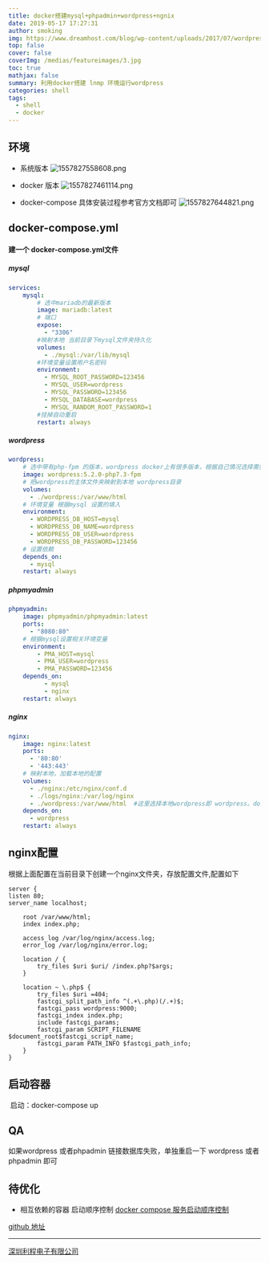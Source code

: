 ```yaml
---
title: docker搭建mysql+phpadmin+wordpress+ngnix
date: 2019-05-17 17:27:31
author: smoking
img: https://www.dreamhost.com/blog/wp-content/uploads/2017/07/wordpress-logo-stacked-rgb.png
top: false
cover: false
coverImg: /medias/featureimages/3.jpg
toc: true
mathjax: false
summary: 利用docker搭建 lnmp 环境运行wordpress
categories: shell
tags:
  - shell
  - docker
---
```



## 环境

*   系统版本
![1557827558608.png](https://upload-images.jianshu.io/upload_images/1728667-e9d083668ecceec9.png?imageMogr2/auto-orient/strip%7CimageView2/2/w/1240)

*   docker 版本
       ![1557827461114.png](https://upload-images.jianshu.io/upload_images/1728667-ff58720c7ff7f977.png?imageMogr2/auto-orient/strip%7CimageView2/2/w/1240)

*   docker-compose
    具体安装过程参考官方文档即可
![1557827644821.png](https://upload-images.jianshu.io/upload_images/1728667-1c102bd2981dda1c.png?imageMogr2/auto-orient/strip%7CimageView2/2/w/1240)

## docker-compose.yml

#### 建一个 docker-compose.yml文件

##### mysql

```yaml
services:
    mysql:
    	# 选中mariadb的最新版本
        image: mariadb:latest
        # 端口
        expose:
          - "3306"
        #映射本地 当前目录下mysql文件夹持久化
        volumes:
          - ./mysql:/var/lib/mysql
        #环境变量设置用户名密码
        environment:
          - MYSQL_ROOT_PASSWORD=123456
          - MYSQL_USER=wordpress
          - MYSQL_PASSWORD=123456
          - MYSQL_DATABASE=wordpress
          - MYSQL_RANDOM_ROOT_PASSWORD=1
        #挂掉自动重启
        restart: always
```

##### wordpress


```yaml
wordpress:
	# 选中带有php-fpm 的版本，wordpress docker上有很多版本，根据自己情况选择需要的版本
    image: wordpress:5.2.0-php7.3-fpm
    # 把wordpress的主体文件夹映射到本地 wordpress目录
    volumes:
      - ./wordpress:/var/www/html
    # 环境变量 根据mysql 设置的填入
    environment:
      - WORDPRESS_DB_HOST=mysql
      - WORDPRESS_DB_NAME=wordpress
      - WORDPRESS_DB_USER=wordpress
      - WORDPRESS_DB_PASSWORD=123456
    # 设置依赖
    depends_on:
      - mysql
    restart: always
```

##### phpmyadmin

```yaml
phpmyadmin:
    image: phpmyadmin/phpmyadmin:latest
    ports:
      - "8080:80"
    # 根据mysql设置相关环境变量
    environment:
        - PMA_HOST=mysql
        - PMA_USER=wordpress
        - PMA_PASSWORD=123456
    depends_on:
          - mysql
          - nginx
    restart: always
```


##### nginx

```yaml
nginx:
    image: nginx:latest
    ports:
      - '80:80'
      - '443:443'
    # 映射本地，加载本地的配置
    volumes:
      - ./nginx:/etc/nginx/conf.d
      - ./logs/nginx:/var/log/nginx
      - ./wordpress:/var/www/html  #这里选择本地wordpress即 wordpress。docker中的目录
    depends_on:
      - wordpress
    restart: always
```


## nginx配置

根据上面配置在当前目录下创建一个nginx文件夹，存放配置文件,配置如下

```nginx
server {
listen 80;
server_name localhost;

    root /var/www/html;
    index index.php;

    access_log /var/log/nginx/access.log;
    error_log /var/log/nginx/error.log;

    location / {
        try_files $uri $uri/ /index.php?$args;
    }

    location ~ \.php$ {
        try_files $uri =404;
        fastcgi_split_path_info ^(.+\.php)(/.+)$;
        fastcgi_pass wordpress:9000;
        fastcgi_index index.php;
        include fastcgi_params;
        fastcgi_param SCRIPT_FILENAME $document_root$fastcgi_script_name;
        fastcgi_param PATH_INFO $fastcgi_path_info;
    }
}
```

## 启动容器

​	启动：docker-compose up

## QA

如果wordpress 或者phpadmin 链接数据库失败，单独重启一下 wordpress 或者phpadmin 即可

## 待优化

*  相互依赖的容器 启动顺序控制
    [docker compose 服务启动顺序控制](https://www.cnblogs.com/wang_yb/p/9400291.html)


[github 地址](https://github.com/Smoking/docker-lnmp-wordpres.git)

- - -


[深圳利程电子有限公司](https://www.lcptcheater.com)